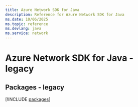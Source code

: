 ```yaml
---
title: Azure Network SDK for Java
description: Reference for Azure Network SDK for Java
ms.date: 10/06/2025
ms.topic: reference
ms.devlang: java
ms.service: network
---
```

# Azure Network SDK for Java - legacy
## Packages - legacy
[!INCLUDE [packages](network-index.md)]